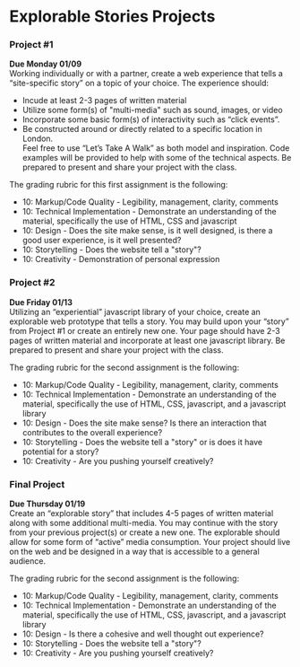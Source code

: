 Explorable Stories Projects
===========================

### Project #1
**Due Monday 01/09**  
Working individually or with a partner, create a web experience that tells a “site-specific story” on a topic of your choice. The experience should:
* Incude at least 2-3 pages of written material
* Utilize some form(s) of "multi-media" such as sound, images, or video
* Incorporate some basic form(s) of interactivity such as “click events”.
* Be constructed around or directly related to a specific location in London.   
Feel free to use “Let’s Take A Walk” as both model and inspiration. Code examples will be provided to help with some of the technical aspects. Be prepared to present and share your project with the class.  

The grading rubric for this first assignment is the following:
* 10: Markup/Code Quality - Legibility, management, clarity, comments
* 10: Technical Implementation - Demonstrate an understanding of the material, specifically the use of HTML, CSS and javascript
* 10: Design - Does the site make sense, is it well designed, is there a good user experience, is it well presented?
* 10: Storytelling - Does the website tell a "story"?  
* 10: Creativity - Demonstration of personal expression   

### Project #2
**Due Friday 01/13**  
Utilizing an “experiential” javascript library of your choice, create an explorable web prototype that tells a story. You may build upon your “story” from Project #1 or create an entirely new one. Your page should have 2-3 pages of written material and incorporate at least one javascript library. Be prepared to present and share your project with the class.

The grading rubric for the second assignment is the following:
* 10: Markup/Code Quality - Legibility, management, clarity, comments
* 10: Technical Implementation - Demonstrate an understanding of the material, specifically the use of HTML, CSS, javascript, and a javascript library
* 10: Design - Does the site make sense? Is there an interaction that contributes to the overall experience?
* 10: Storytelling - Does the website tell a "story" or is does it have potential for a story?  
* 10: Creativity - Are you pushing yourself creatively? 


### Final Project
**Due Thursday 01/19**  
Create an “explorable story” that includes 4-5 pages of written material along with some additional multi-media. You may continue with the story from your previous project(s) or create a new one. The explorable should allow for some form of “active” media consumption. Your project should live on the web and be designed in a way that is accessible to a general audience.

The grading rubric for the second assignment is the following:
* 10: Markup/Code Quality - Legibility, management, clarity, comments
* 10: Technical Implementation - Demonstrate an understanding of the material, specifically the use of HTML, CSS, javascript, and a javascript library
* 10: Design - Is there a cohesive and well thought out experience?
* 10: Storytelling - Does the website tell a "story"? 
* 10: Creativity - Are you pushing yourself creatively? 

